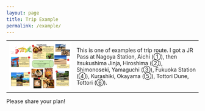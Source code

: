 ```yaml
---
layout: page
title: Trip Example
permalink: /example/
---
```


<table>
  <tr>
    <td> <img src="trip.png"></img> </td>
    <td> This is one of examples of trip route. I got a JR Pass at 
    Nagoya Station, Aichi (①), then 
    Itsukushima Jinja, Hiroshima (②), 
    Shimonoseki, Yamaguchi (③), 
    Fukuoka Station (④), 
    Kurashiki, Okayama (⑤), 
    Tottori Dune, Tottori (⑥).</td>
  </tr>
</table>

Please share your plan!

